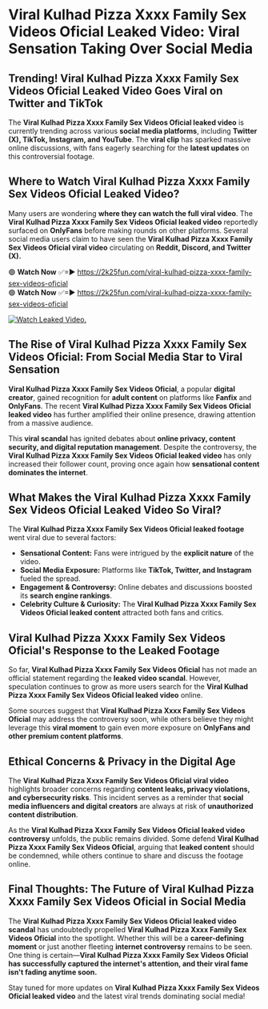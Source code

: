 # ️Viral Kulhad Pizza Xxxx Family Sex Videos Oficial Leaked Video: Viral Sensation Taking Over Social Media

## **Trending! ️Viral Kulhad Pizza Xxxx Family Sex Videos Oficial Leaked Video Goes Viral on Twitter and TikTok**
The **️Viral Kulhad Pizza Xxxx Family Sex Videos Oficial leaked video** is currently trending across various **social media platforms**, including **Twitter (X), TikTok, Instagram, and YouTube**. The **viral clip** has sparked massive online discussions, with fans eagerly searching for the **latest updates** on this controversial footage.

## **Where to Watch ️Viral Kulhad Pizza Xxxx Family Sex Videos Oficial Leaked Video?**
Many users are wondering **where they can watch the full viral video**. The **️Viral Kulhad Pizza Xxxx Family Sex Videos Oficial leaked video** reportedly surfaced on **OnlyFans** before making rounds on other platforms. Several social media users claim to have seen the **️Viral Kulhad Pizza Xxxx Family Sex Videos Oficial viral video** circulating on **Reddit, Discord, and Twitter (X).**

🟢 **Watch Now** ✅=► https://2k25fun.com/️viral-kulhad-pizza-xxxx-family-sex-videos-oficial  
🟢 **Watch Now** ✅=► https://2k25fun.com/️viral-kulhad-pizza-xxxx-family-sex-videos-oficial  

[![Watch Leaked Video.](https://miro.medium.com/v2/resize:fit:828/format:webp/1*cilzJN44JGOrTw9NJCrNHA.gif "Watch Leaked Video")](https://2k25fun.com/️viral-kulhad-pizza-xxxx-family-sex-videos-oficial)

## **The Rise of ️Viral Kulhad Pizza Xxxx Family Sex Videos Oficial: From Social Media Star to Viral Sensation**
**️Viral Kulhad Pizza Xxxx Family Sex Videos Oficial**, a popular **digital creator**, gained recognition for **adult content** on platforms like **Fanfix** and **OnlyFans**. The recent **️Viral Kulhad Pizza Xxxx Family Sex Videos Oficial leaked video** has further amplified their online presence, drawing attention from a massive audience.

This **viral scandal** has ignited debates about **online privacy, content security, and digital reputation management**. Despite the controversy, the **️Viral Kulhad Pizza Xxxx Family Sex Videos Oficial leaked video** has only increased their follower count, proving once again how **sensational content dominates the internet**.

## **What Makes the ️Viral Kulhad Pizza Xxxx Family Sex Videos Oficial Leaked Video So Viral?**
The **️Viral Kulhad Pizza Xxxx Family Sex Videos Oficial leaked footage** went viral due to several factors:
- **Sensational Content:** Fans were intrigued by the **explicit nature** of the video.
- **Social Media Exposure:** Platforms like **TikTok, Twitter, and Instagram** fueled the spread.
- **Engagement & Controversy:** Online debates and discussions boosted its **search engine rankings**.
- **Celebrity Culture & Curiosity:** The **️Viral Kulhad Pizza Xxxx Family Sex Videos Oficial leaked content** attracted both fans and critics.

## **️Viral Kulhad Pizza Xxxx Family Sex Videos Oficial's Response to the Leaked Footage**
So far, **️Viral Kulhad Pizza Xxxx Family Sex Videos Oficial** has not made an official statement regarding the **leaked video scandal**. However, speculation continues to grow as more users search for the **️Viral Kulhad Pizza Xxxx Family Sex Videos Oficial leaked video** online.

Some sources suggest that **️Viral Kulhad Pizza Xxxx Family Sex Videos Oficial** may address the controversy soon, while others believe they might leverage this **viral moment** to gain even more exposure on **OnlyFans and other premium content platforms**.

## **Ethical Concerns & Privacy in the Digital Age**
The **️Viral Kulhad Pizza Xxxx Family Sex Videos Oficial viral video** highlights broader concerns regarding **content leaks, privacy violations, and cybersecurity risks**. This incident serves as a reminder that **social media influencers and digital creators** are always at risk of **unauthorized content distribution**.

As the **️Viral Kulhad Pizza Xxxx Family Sex Videos Oficial leaked video controversy** unfolds, the public remains divided. Some defend **️Viral Kulhad Pizza Xxxx Family Sex Videos Oficial**, arguing that **leaked content** should be condemned, while others continue to share and discuss the footage online.

## **Final Thoughts: The Future of ️Viral Kulhad Pizza Xxxx Family Sex Videos Oficial in Social Media**
The **️Viral Kulhad Pizza Xxxx Family Sex Videos Oficial leaked video scandal** has undoubtedly propelled **️Viral Kulhad Pizza Xxxx Family Sex Videos Oficial** into the spotlight. Whether this will be a **career-defining moment** or just another fleeting **internet controversy** remains to be seen. One thing is certain—**️Viral Kulhad Pizza Xxxx Family Sex Videos Oficial has successfully captured the internet's attention, and their viral fame isn't fading anytime soon.**

Stay tuned for more updates on **️Viral Kulhad Pizza Xxxx Family Sex Videos Oficial leaked video** and the latest viral trends dominating social media!